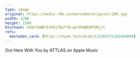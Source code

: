```yaml
---
type: image
original: https://media.r0b.io/mastodon/original/286.jpg
width: 1200
height: 1200
blurhash: UUQcYbWB?bt6RjfQoffQ~qofD%WB%MfQRjjt
refs:
  mastodon_card: [https://hyem.tech/@rob/112365571342494090]
---
```


Out Here With You by ATTLAS on Apple Music
